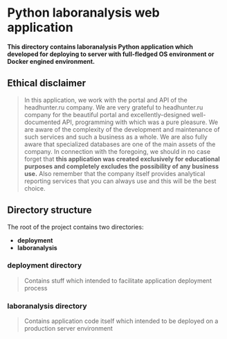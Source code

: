 # Python laboranalysis web application
**This directory contains laboranalysis Python application which developed for deploying to server with full-fledged OS environment or Docker engined environment.**

## Ethical disclaimer
> In this application, we work with the portal and API of the headhunter.ru company. We are very grateful to headhunter.ru company for the beautiful portal and excellently-designed well-documented API, programming with which was a pure pleasure. We are aware of the complexity of the development and maintenance of such services and such a business as a whole. We are also fully aware that specialized databases are one of the main assets of the company. In connection with the foregoing, we should in no case forget that **this application was created exclusively for educational purposes and completely excludes the possibility of any business use.** Also remember that the company itself provides analytical reporting services that you can always use and this will be the best choice.

## Directory structure
The root of the project contains two directories: 

* **deployment**
* **laboranalysis**

### deployment directory
> Contains stuff which intended to facilitate application deployment process

### laboranalysis directory
> Contains application code itself which intended to be deployed on a production server environment
